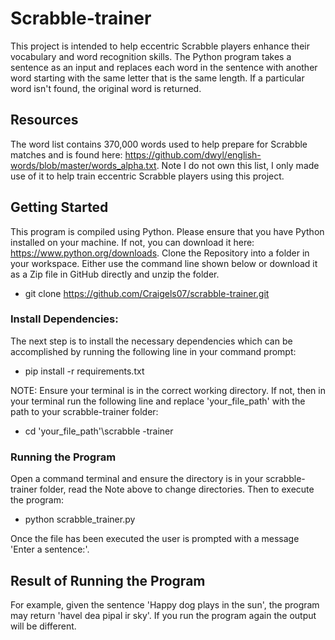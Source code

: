 # Scrabble-trainer
This project is intended to help eccentric Scrabble players enhance their vocabulary and word recognition skills. The Python program takes a sentence as an input and replaces each word in the sentence with another word starting with the same letter that is the same length. If a particular word isn't found, the original word is returned.

## Resources 
The word list contains 370,000 words used to help prepare for Scrabble matches and is found here: https://github.com/dwyl/english-words/blob/master/words_alpha.txt. Note I do not own this list, I only made use of it to help train eccentric Scrabble players using this project.

## Getting Started
This program is compiled using Python. Please ensure that you have Python installed on your machine. If not, you can download it here: https://www.python.org/downloads.
Clone the Repository into a folder in your workspace. Either use the command line shown below or download it as a Zip file in GitHub directly and unzip the folder.
- git clone https://github.com/Craigels07/scrabble-trainer.git

### Install Dependencies:
The next step is to install the necessary dependencies which can be accomplished by running the following line in your command prompt:
- pip install -r requirements.txt

NOTE: Ensure your terminal is in the correct working directory. If not, then in your terminal run the following line and replace 'your_file_path' with the path to your scrabble-trainer folder:
- cd 'your_file_path'\scrabble -trainer

### Running the Program
Open a command terminal and ensure the directory is in your scrabble-trainer folder, read the Note above to change directories. Then to execute the program:
- python scrabble_trainer.py

Once the file has been executed the user is prompted with a message 'Enter a sentence:'. 
## Result of Running the Program
For example, given the sentence 'Happy dog plays in the sun', the program may return 'havel dea pipal ir sky'. If you run the program again the output will be different.



